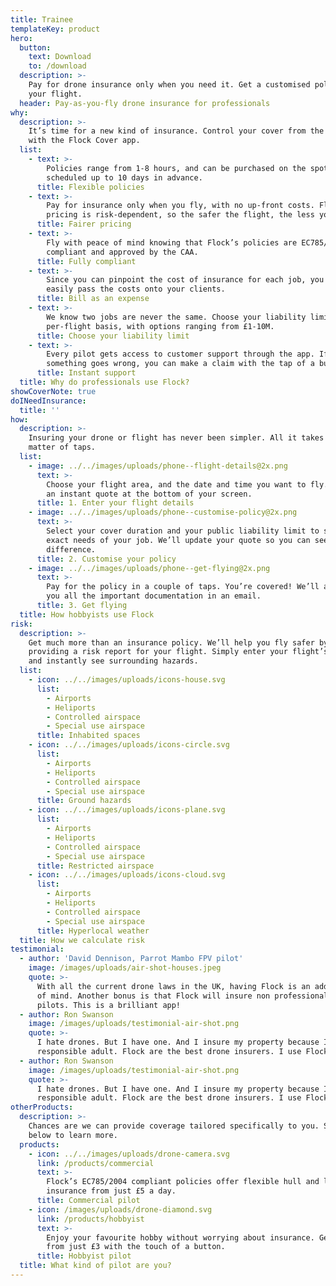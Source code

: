 ```yaml
---
title: Trainee
templateKey: product
hero:
  button:
    text: Download
    to: /download
  description: >-
    Pay for drone insurance only when you need it. Get a customised policy for
    your flight.
  header: Pay-as-you-fly drone insurance for professionals
why:
  description: >-
    It’s time for a new kind of insurance. Control your cover from the get-go
    with the Flock Cover app.
  list:
    - text: >-
        Policies range from 1-8 hours, and can be purchased on the spot, or
        scheduled up to 10 days in advance.
      title: Flexible policies
    - text: >-
        Pay for insurance only when you fly, with no up-front costs. Flock’s
        pricing is risk-dependent, so the safer the flight, the less you pay.
      title: Fairer pricing
    - text: >-
        Fly with peace of mind knowing that Flock’s policies are EC785/2004
        compliant and approved by the CAA.
      title: Fully compliant
    - text: >-
        Since you can pinpoint the cost of insurance for each job, you can
        easily pass the costs onto your clients.
      title: Bill as an expense
    - text: >-
        We know two jobs are never the same. Choose your liability limit on a
        per-flight basis, with options ranging from £1-10M.
      title: Choose your liability limit
    - text: >-
        Every pilot gets access to customer support through the app. If
        something goes wrong, you can make a claim with the tap of a button
      title: Instant support
  title: Why do professionals use Flock?
showCoverNote: true
doINeedInsurance:
  title: ''
how:
  description: >-
    Insuring your drone or flight has never been simpler. All it takes is a
    matter of taps.
  list:
    - image: ../../images/uploads/phone--flight-details@2x.png
      text: >-
        Choose your flight area, and the date and time you want to fly. Receive
        an instant quote at the bottom of your screen.
      title: 1. Enter your flight details
    - image: ../../images/uploads/phone--customise-policy@2x.png
      text: >-
        Select your cover duration and your public liability limit to suit the
        exact needs of your job. We’ll update your quote so you can see the
        difference.
      title: 2. Customise your policy
    - image: ../../images/uploads/phone--get-flying@2x.png
      text: >-
        Pay for the policy in a couple of taps. You’re covered! We’ll also send
        you all the important documentation in an email.
      title: 3. Get flying
  title: How hobbyists use Flock
risk:
  description: >-
    Get much more than an insurance policy. We’ll help you fly safer by
    providing a risk report for your flight. Simply enter your flight’s details
    and instantly see surrounding hazards.
  list:
    - icon: ../../images/uploads/icons-house.svg
      list:
        - Airports
        - Heliports
        - Controlled airspace
        - Special use airspace
      title: Inhabited spaces
    - icon: ../../images/uploads/icons-circle.svg
      list:
        - Airports
        - Heliports
        - Controlled airspace
        - Special use airspace
      title: Ground hazards
    - icon: ../../images/uploads/icons-plane.svg
      list:
        - Airports
        - Heliports
        - Controlled airspace
        - Special use airspace
      title: Restricted airspace
    - icon: ../../images/uploads/icons-cloud.svg
      list:
        - Airports
        - Heliports
        - Controlled airspace
        - Special use airspace
      title: Hyperlocal weather
  title: How we calculate risk
testimonial:
  - author: 'David Dennison, Parrot Mambo FPV pilot'
    image: /images/uploads/air-shot-houses.jpeg
    quote: >-
      With all the current drone laws in the UK, having Flock is an added peace
      of mind. Another bonus is that Flock will insure non professional drone
      pilots. This is a brilliant app!
  - author: Ron Swanson
    image: /images/uploads/testimonial-air-shot.png
    quote: >-
      I hate drones. But I have one. And I insure my property because I'm a
      responsible adult. Flock are the best drone insurers. I use Flock.
  - author: Ron Swanson
    image: /images/uploads/testimonial-air-shot.png
    quote: >-
      I hate drones. But I have one. And I insure my property because I'm a
      responsible adult. Flock are the best drone insurers. I use Flock.
otherProducts:
  description: >-
    Chances are we can provide coverage tailored specifically to you. Select
    below to learn more.
  products:
    - icon: ../../images/uploads/drone-camera.svg
      link: /products/commercial
      text: >-
        Flock’s EC785/2004 compliant policies offer flexible hull and liability
        insurance from just £5 a day.
      title: Commercial pilot
    - icon: /images/uploads/drone-diamond.svg
      link: /products/hobbyist
      text: >-
        Enjoy your favourite hobby without worrying about insurance. Get covered
        from just £3 with the touch of a button.
      title: Hobbyist pilot
  title: What kind of pilot are you?
---
```


